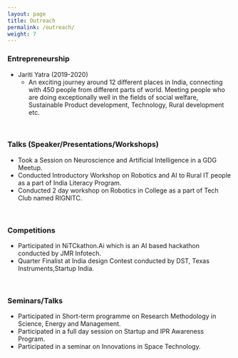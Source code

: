 ```yaml
---
layout: page
title: Outreach
permalink: /outreach/
weight: 7
---
```



### Entrepreneurship <br>
<ul>
<li>Jariti Yatra (2019-2020) <ul>
    <li> An exciting journey around 12 different places in India, connecting with 450 people from different parts of world. Meeting people who are doing exceptionally well in the fields of social welfare, Sustainable Product development, Technology, Rural development etc. </li> </ul> </li>
</ul> <br>


### Talks (Speaker/Presentations/Workshops) <br>
<ul>
<li> Took a Session on Neuroscience and Artificial Intelligence in a GDG Meetup.  </li>
<li> Conducted Introductory Workshop on Robotics and AI to Rural IT people as a part of India
Literacy Program. </li>  
<li> Conducted 2 day workshop on Robotics in College as a part of Tech Club named RIGNITC. </li> 
</ul><br>

### Competitions <br>
<ul>
<li> Participated in NiTCkathon.Ai which is an AI based hackathon conducted by JMR Infotech. </li> 
<li> Quarter Finalist at India design Contest conducted by DST, Texas Instruments,Startup India.  </li> 
</ul><br>
 

### Seminars/Talks <br>
<ul>
<li> Participated in Short-term programme on Research Methodology in Science, Energy and Management. </li> 
<li> Participated in a full day session on Startup and IPR Awareness Program.  </li>
<li> Participated in a seminar on Innovations in Space Technology. </li> 
</ul>    <br>